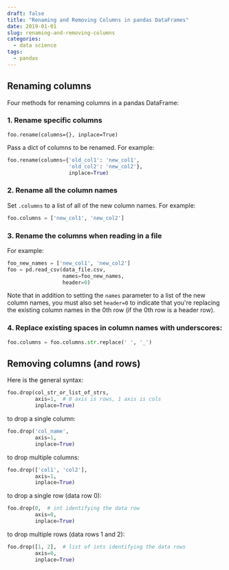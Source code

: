 ```yaml
---
draft: false
title: "Renaming and Removing Columns in pandas DataFrames"
date: 2019-01-01
slug: renaming-and-removing-columns
categories:
  - data science 
tags:
  - pandas
---
```


## Renaming columns
Four methods for renaming columns in a pandas DataFrame:

### 1. Rename specific columns
 
`foo.rename(columns={}, inplace=True)`

Pass a dict of columns to be renamed. For example:

```python
foo.rename(columns={'old_col1': 'new_col1',
                    'old_col2': 'new_col2'},
                    inplace=True)
```

### 2. Rename all the column names

Set `.columns` to a list of all of the new column names. For example:

```python
foo.columns = ['new_col1', 'new_col2']
```

### 3. Rename the columns when reading in a file

For example:

```python
foo_new_names = ['new_col1', 'new_col2']
foo = pd.read_csv(data_file.csv,
                  names=foo_new_names,
                  header=0)
```

Note that in addition to setting the `names` parameter to a list of the new 
column names, you must also set `header=0` to indicate that you're replacing 
the existing column names in the 0th row (if the 0th row is a header row).

### 4. Replace existing spaces in column names with underscores:

```python
foo.columns = foo.columns.str.replace(' ', '_')
```

## Removing columns (and rows)
Here is the general syntax:

```python
foo.drop(col_str_or_list_of_strs,
         axis=1,  # 0 axis is rows, 1 axis is cols
         inplace=True)
```

to drop a single column:

```python
foo.drop('col_name',
         axis=1,
         inplace=True)
```

to drop multiple columns:

```python
foo.drop(['col1', 'col2'],
         axis=1,
         inplace=True)
```

to drop a single row (data row 0):

```python
foo.drop(0,  # int identifying the data row
         axis=0,
         inplace=True)
```

to drop multiple rows (data rows 1 and 2):

```python
foo.drop([1, 2],  # list of ints identifying the data rows
         axis=0,
         inplace=True)
```